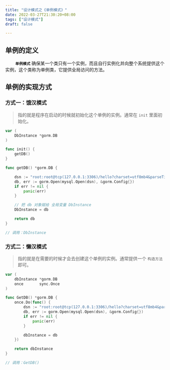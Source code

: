 ```yaml
---
title: "设计模式之《单例模式》"
date: 2022-03-27T21:30:20+08:00
tags: ["设计模式"]
draft: false

---
```


## 单例的定义

&nbsp;&nbsp;&nbsp;&nbsp;&nbsp;&nbsp;&nbsp;&nbsp;**`单例模式`** 确保某一个类只有一个实例，而且自行实例化并向整个系统提供这个实例，这个类称为单例类，它提供全局访问的方法。

## 单例的实现方式

### 方式一：饿汉模式

> 指的就是程序在启动的时候就初始化这个单例的实例。通常在 `init` 里面初始化。

```go
var (
	DbInstance *gorm.DB
)

func init() {
	getDB()
}

func getDB() *gorm.DB {

	dsn := "root:root@tcp(127.0.0.1:3306)/hello?charset=utf8mb4&parseTime=True&loc=Local"
	db, err := gorm.Open(mysql.Open(dsn), &gorm.Config{})
	if err != nil {
		panic(err)
	}

	// 把 db 对象赋给 全局变量 DbInstance
	DbInstance = db

	return db
}

// 调用：DbInstance
```

### 方式二：懒汉模式

> 指的就是在需要的时候才会去创建这个单例的实例。通常提供一个 `构造方法` 即可。

```go
var (
	dbInstance *gorm.DB
	once       sync.Once
)

func GetDB() *gorm.DB {
	once.Do(func() {
		dsn := "root:root@tcp(127.0.0.1:3306)/hello?charset=utf8mb4&parseTime=True&loc=Local"
		db, err := gorm.Open(mysql.Open(dsn), &gorm.Config{})
		if err != nil {
			panic(err)
		}

		dbInstance = db
	})

	return dbInstance
}

// 调用：GetDB()
```